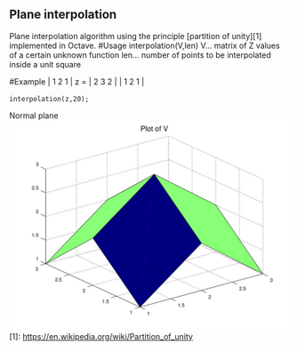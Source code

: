 ## Plane interpolation
Plane interpolation algorithm using the principle [partition of unity][1] implemented in Octave. 
#Usage
    interpolation(V,len)
    V... matrix of Z values of a certain unknown function
    len... number of points to be interpolated inside a unit square

#Example
        | 1   2   1 |
    z = | 2   3   2 |
        | 1   2   1 |

    interpolation(z,20);

Normal plane
![alt text](https://github.com/AndrejHafner/Plane-interpolation/blob/master/planes/interpolated.jpeg)
 [1]: https://en.wikipedia.org/wiki/Partition_of_unity
